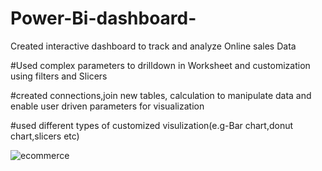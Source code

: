 # Power-Bi-dashboard-

Created interactive dashboard to track and analyze Online sales Data

#Used complex parameters to drilldown in Worksheet and customization using filters and Slicers 

#created connections,join new tables, calculation to manipulate data and enable user driven parameters for visualization 

#used different types of customized visulization(e.g-Bar chart,donut chart,slicers etc)



![ecommerce](https://user-images.githubusercontent.com/125332797/221541391-0039dea2-516d-469f-ae46-3f5258748a13.png)
